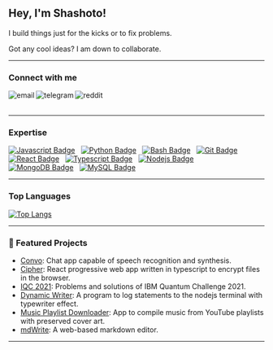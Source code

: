 ## Hey, I'm Shashoto!

I build things just for the kicks or to fix problems.

Got any cool ideas? I am down to collaborate.
<br>

---

### Connect with me

[<img align="left" alt="email" src="https://img.shields.io/badge/email-8838FF?logo=proton&logoColor=white&style=for-the-badge" />](mailto:shashoto.nur@proton.me?subject=Hey%20there&body=I%20wanted%20to%20say%20hi!)
[<img align="left" alt="telegram" src="https://img.shields.io/badge/telegram-229ED9?logo=telegram&logoColor=white&style=for-the-badge" />](https://t.me/shashoto)
[<img align="left" alt="reddit" src="https://img.shields.io/badge/reddit-FF4500?logo=reddit&logoColor=white&style=for-the-badge" />](https://www.reddit.com/user/s1nur/)

<br><br>

---

### Expertise

[![Javascript Badge](https://img.shields.io/badge/-Javascript-F0DB4F?style=for-the-badge&labelColor=black&logo=javascript&logoColor=F0DB4F)](#)&nbsp;&nbsp;
[![Python Badge](https://img.shields.io/badge/-Python-3C873A?style=for-the-badge&labelColor=black&logo=python&logoColor=3C873A)](#)&nbsp;&nbsp;
[![Bash Badge](https://img.shields.io/badge/-Shell-262626?style=for-the-badge&labelColor=black&logo=zsh&logoColor=ffffff)](#)&nbsp;&nbsp;
[![Git Badge](https://img.shields.io/badge/-Git-E94E31?style=for-the-badge&labelColor=black&logo=git&logoColor=E94E31)](#)&nbsp;&nbsp;
[![React Badge](https://img.shields.io/badge/-React-61DBFB?style=for-the-badge&labelColor=black&logo=react&logoColor=61DBFB)](#)&nbsp;&nbsp;
[![Typescript Badge](https://img.shields.io/badge/-Typescript-007acc?style=for-the-badge&labelColor=black&logo=typescript&logoColor=007acc)](#)&nbsp;&nbsp;
[![Nodejs Badge](https://img.shields.io/badge/-Nodejs-3C873A?style=for-the-badge&labelColor=black&logo=node.js&logoColor=3C873A)](#)&nbsp;&nbsp;
[![MongoDB Badge](https://img.shields.io/badge/-MongoDB-3C873A?style=for-the-badge&labelColor=black&logo=mongodb&logoColor=3C873A)](#)&nbsp;&nbsp;
[![MySQL Badge](https://img.shields.io/badge/-MySQL-00758f?style=for-the-badge&labelColor=black&logo=mysql&logoColor=00758f)](#)

---

### Top Languages

[![Top Langs](https://github-readme-stats.vercel.app/api/top-langs/?username=shashotoNur&hide=jupyter%20notebook,html&theme=radical)](https://github.com/anuraghazra/github-readme-stats)

---

### 🚀 Featured Projects

- [Convo](https://github.com/shashotoNur/django-convo): Chat app capable of speech recognition and synthesis.
- [Cipher](https://github.com/shashotoNur/cipher): React progressive web app written in typescript to encrypt files in the browser.
- [IQC 2021](https://github.com/shashotoNur/iqc-2021): Problems and solutions of IBM Quantum Challenge 2021.
- [Dynamic Writer](https://github.com/shashotoNur/dynamicwriter): A program to log statements to the nodejs terminal with typewriter effect.
- [Music Playlist Downloader](https://github.com/shashotoNur/playlist-music-downloader): App to compile music from YouTube playlists with preserved cover art.
- [mdWrite](https://github.com/shashotonur/mdwrite): A web-based markdown editor.

---
